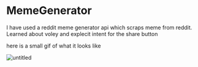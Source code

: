 # MemeGenerator

I have used a reddit meme generator api which scraps meme from reddit. Learned about voley and explecit intent for the share button 

here is a small gif of what it looks like 




![untitled](https://user-images.githubusercontent.com/85336277/158510921-66344392-ca93-4bbe-a7a7-ef637c74b5e6.gif)



